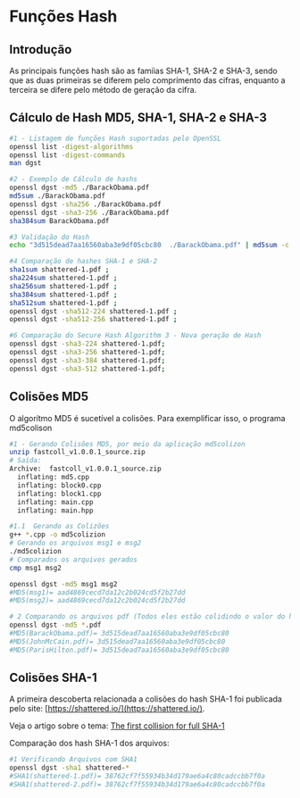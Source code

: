# Funções Hash

## Introdução

As principais funções hash são as famíias SHA-1, SHA-2 e SHA-3, sendo que as duas primeiras se diferem pelo comprimento das cifras, enquanto a terceira se difere pelo método de geração da cifra.

## Cálculo de Hash MD5, SHA-1, SHA-2 e SHA-3

```sh
#1 - Listagem de funções Hash suportadas pelo OpenSSL
openssl list -digest-algorithms
openssl list -digest-commands
man dgst

#2 - Exemplo de Cálculo de hashs
openssl dgst -md5 ./BarackObama.pdf
md5sum ./BarackObama.pdf
openssl dgst -sha256 ./BarackObama.pdf
openssl dgst -sha3-256 ./BarackObama.pdf
sha384sum BarackObama.pdf

#3 Validação do Hash
echo "3d515dead7aa16560aba3e9df05cbc80  ./BarackObama.pdf" | md5sum -c

#4 Comparação de hashes SHA-1 e SHA-2
sha1sum shattered-1.pdf ; 
sha224sum shattered-1.pdf ; 
sha256sum shattered-1.pdf ;   
sha384sum shattered-1.pdf ;  
sha512sum shattered-1.pdf ;
openssl dgst -sha512-224 shattered-1.pdf ;
openssl dgst -sha512-256 shattered-1.pdf ;

#6 Comparação do Secure Hash Algorithm 3 - Nova geração de Hash
openssl dgst -sha3-224 shattered-1.pdf;
openssl dgst -sha3-256 shattered-1.pdf;
openssl dgst -sha3-384 shattered-1.pdf;
openssl dgst -sha3-512 shattered-1.pdf; 

```

## Colisões MD5

O algorítmo MD5 é sucetível a colisões. Para exemplificar isso, o programa md5colison


```sh
#1 - Gerando Colisões MD5, por meio da aplicação md5colizon
unzip fastcoll_v1.0.0.1_source.zip 
# Saída: 
Archive:  fastcoll_v1.0.0.1_source.zip
  inflating: md5.cpp                 
  inflating: block0.cpp              
  inflating: block1.cpp              
  inflating: main.cpp                
  inflating: main.hpp  

#1.1  Gerando as Colizões
g++ *.cpp -o md5colizion
# Gerando os arquivos msg1 e msg2
./md5colizion
# Comparados os arquivos gerados
cmp msg1 msg2

openssl dgst -md5 msg1 msg2                 
#MD5(msg1)= aad4869cecd7da12c2b024cd5f2b27dd
#MD5(msg2)= aad4869cecd7da12c2b024cd5f2b27dd

# 2 Comparando os arquivos pdf (Todos eles estão colidindo o valor do hash MD5)
openssl dgst -md5 *.pdf           
#MD5(BarackObama.pdf)= 3d515dead7aa16560aba3e9df05cbc80
#MD5(JohnMcCain.pdf)= 3d515dead7aa16560aba3e9df05cbc80
#MD5(ParisHilton.pdf)= 3d515dead7aa16560aba3e9df05cbc80

```

## Colisões SHA-1

A primeira descoberta relacionada a colisões do hash SHA-1 foi publicada pelo site: [https://shattered.io/](https://shattered.io/).

Veja o artigo sobre o tema: [The first collision for full SHA-1](https://shattered.it/static/shattered.pdf)

Comparação dos hash SHA-1 dos arquivos: 

```sh
#1 Verificando Arquivos com SHA1
openssl dgst -sha1 shattered-*
#SHA1(shattered-1.pdf)= 38762cf7f55934b34d179ae6a4c80cadccbb7f0a
#SHA1(shattered-2.pdf)= 38762cf7f55934b34d179ae6a4c80cadccbb7f0a
```
